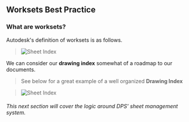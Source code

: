 ## Worksets Best Practice

### What are worksets?

Autodesk's definition of worksets is as follows. 
>![Sheet Index](images/4/00-worksetdefinition.png)


We can consider our **drawing index** somewhat of a roadmap to our documents.

>See below for a great example of a well organized **Drawing Index**

>![Sheet Index](images/4/00-sheetIndexBCOM.png)


###### This next section will cover the logic around DPS' sheet management system.
